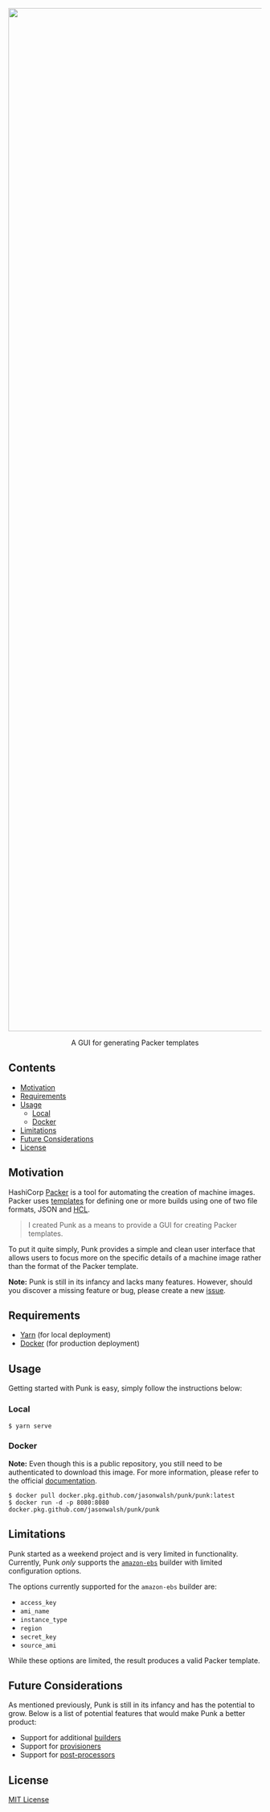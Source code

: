 <p align="center">
  <img width="2032" src="https://user-images.githubusercontent.com/2184329/77548119-7c65b480-6e84-11ea-8582-c52bb8d9d539.png">
</p>
<p align="center">A GUI for generating Packer templates</p>

## Contents

- [Motivation](#motivation)
- [Requirements](#requirements)
- [Usage](#usage)
  - [Local](#local)
  - [Docker](#docker)
- [Limitations](#limitations)
- [Future Considerations](#future-considerations)
- [License](#license)

## Motivation

HashiCorp [Packer](https://packer.io/) is a tool for automating the creation of machine images. Packer uses [templates](https://packer.io/docs/templates/index.html) for defining one or more builds using one of two file formats, JSON and [HCL](https://github.com/hashicorp/hcl).

> I created Punk as a means to provide a GUI for creating Packer templates.

To put it quite simply, Punk provides a simple and clean user interface that allows users to focus more on the specific details of a machine image rather than the format of the Packer template.

**Note:** Punk is still in its infancy and lacks many features. However, should you discover a missing feature or bug, please create a new [issue](https://github.com/jasonwalsh/punk/issues).

## Requirements

- [Yarn](https://classic.yarnpkg.com/en/docs/install) (for local deployment)
- [Docker](https://www.docker.com/get-started) (for production deployment)

## Usage

Getting started with Punk is easy, simply follow the instructions below:

### Local

    $ yarn serve

### Docker

**Note:** Even though this is a public repository, you still need to be authenticated to download this image. For more information, please refer to the official [documentation](https://help.github.com/en/packages/using-github-packages-with-your-projects-ecosystem/configuring-docker-for-use-with-github-packages#authenticating-to-github-packages).

    $ docker pull docker.pkg.github.com/jasonwalsh/punk/punk:latest
    $ docker run -d -p 8080:8080 docker.pkg.github.com/jasonwalsh/punk/punk

## Limitations

Punk started as a weekend project and is very limited in functionality. Currently, Punk *only* supports the [`amazon-ebs`](https://packer.io/docs/builders/amazon-ebs.html) builder with limited configuration options.

The options currently supported for the `amazon-ebs` builder are:

- `access_key`
- `ami_name`
- `instance_type`
- `region`
- `secret_key`
- `source_ami`

While these options are limited, the result produces a valid Packer template.

## Future Considerations

As mentioned previously, Punk is still in its infancy and has the potential to grow. Below is a list of potential features that would make Punk a better product:

- Support for additional [builders](https://packer.io/docs/builders/index.html)
- Support for [provisioners](https://packer.io/docs/provisioners/index.html)
- Support for [post-processors](https://packer.io/docs/post-processors/index.html)

## License

[MIT License](LICENSE)
